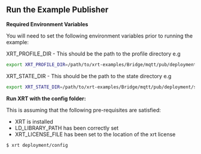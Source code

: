 ## Run the Example Publisher

**Required Environment Variables**

You will need to set the following environment variables prior to running the example:

XRT_PROFILE_DIR - This should be the path to the profile directory e.g

```bash
export XRT_PROFILE_DIR=/path/to/xrt-examples/Bridge/mqtt/pub/deployment/profiles/
```

XRT_STATE_DIR - This should be the path to the state directory e.g

```bash
export XRT_STATE_DIR=/path/to/xrt-examples/Bridge/mqtt/pub/deployment/state/
```

**Run XRT with the config folder:**

This is assuming that the following pre-requisites are satisfied:

* XRT is installed
* LD_LIBRARY_PATH has been correctly set
* XRT_LICENSE_FILE has been set to the location of the xrt license

```bash
$ xrt deployment/config
```
